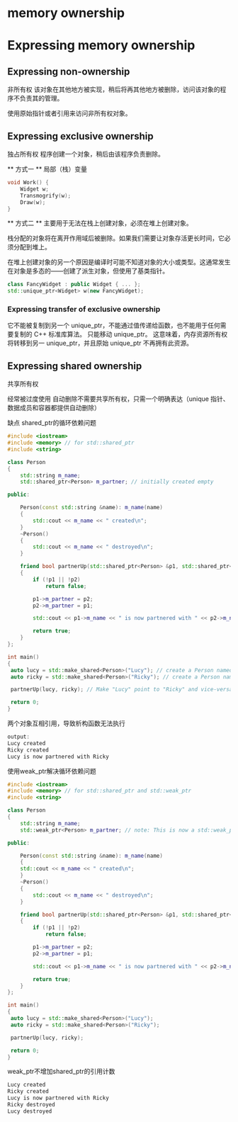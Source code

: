 # memory ownership

# Expressing memory ownership

## Expressing non-ownership

非所有权
该对象在其他地方被实现，稍后将再其他地方被删除，访问该对象的程序不负责其的管理。

使用原始指针或者引用来访问非所有权对象。

## Expressing exclusive ownership
独占所有权
程序创建一个对象，稍后由该程序负责删除。

** 方式一 ** 
局部（栈）变量
```c++
void Work() {
    Widget w;
    Transmogrify(w);
    Draw(w);
}
```

** 方式二 **
主要用于无法在栈上创建对象，必须在堆上创建对象。

栈分配的对象将在离开作用域后被删除。如果我们需要让对象存活更长时间，它必须分配到堆上。

在堆上创建对象的另一个原因是编译时可能不知道对象的大小或类型。这通常发生在对象是多态的——创建了派生对象，但使用了基类指针。

```c++
class FancyWidget : public Widget { ... };
std::unique_ptr<Widget> w(new FancyWidget);
```

### Expressing transfer of exclusive ownership
它不能被复制到另一个 unique_ptr，不能通过值传递给函数，也不能用于任何需要复制的 C++ 标准库算法。 只能移动 unique_ptr。 这意味着，内存资源所有权将转移到另一 unique_ptr，并且原始 unique_ptr 不再拥有此资源。

## Expressing shared ownership
共享所有权

经常被过度使用
自动删除不需要共享所有权，只需一个明确表达（unique 指针、数据成员和容器都提供自动删除）

缺点
shared_ptr的循环依赖问题
```c++
#include <iostream>
#include <memory> // for std::shared_ptr
#include <string>

class Person
{
    std::string m_name;
    std::shared_ptr<Person> m_partner; // initially created empty

public:

    Person(const std::string &name): m_name(name)
    {
        std::cout << m_name << " created\n";
    }
    ~Person()
    {
        std::cout << m_name << " destroyed\n";
    }

    friend bool partnerUp(std::shared_ptr<Person> &p1, std::shared_ptr<Person> &p2)
    {
        if (!p1 || !p2)
            return false;

        p1->m_partner = p2;
        p2->m_partner = p1;

        std::cout << p1->m_name << " is now partnered with " << p2->m_name << "\n";

        return true;
    }
};

int main()
{
 auto lucy = std::make_shared<Person>("Lucy"); // create a Person named "Lucy"
 auto ricky = std::make_shared<Person>("Ricky"); // create a Person named "Ricky"

 partnerUp(lucy, ricky); // Make "Lucy" point to "Ricky" and vice-versa

 return 0;
}
```
两个对象互相引用，导致析构函数无法执行
```c++
output:
Lucy created
Ricky created
Lucy is now partnered with Ricky
```
使用weak_ptr解决循环依赖问题
```c++
#include <iostream>
#include <memory> // for std::shared_ptr and std::weak_ptr
#include <string>

class Person
{
    std::string m_name;
    std::weak_ptr<Person> m_partner; // note: This is now a std::weak_ptr

public:

    Person(const std::string &name): m_name(name)
    {
    std::cout << m_name << " created\n";
    }
    ~Person()
    {
        std::cout << m_name << " destroyed\n";
    }

    friend bool partnerUp(std::shared_ptr<Person> &p1, std::shared_ptr<Person> &p2)
    {
        if (!p1 || !p2)
            return false;

        p1->m_partner = p2;
        p2->m_partner = p1;

        std::cout << p1->m_name << " is now partnered with " << p2->m_name << "\n";

        return true;
    }
};

int main()
{
 auto lucy = std::make_shared<Person>("Lucy");
 auto ricky = std::make_shared<Person>("Ricky");

 partnerUp(lucy, ricky);

 return 0;
}
```
weak_ptr不增加shared_ptr的引用计数
```c++
Lucy created
Ricky created
Lucy is now partnered with Ricky
Ricky destroyed
Lucy destroyed
```
